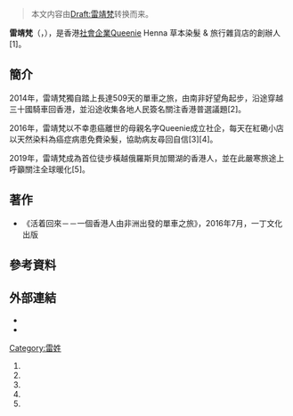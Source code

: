 > 本文内容由[Draft:雷靖梵](https://zh.wikipedia.org/wiki/Draft:雷靖梵)转换而来。


**雷靖梵**（，），是香港[社會企業Queenie](https://zh.wikipedia.org/wiki/社會企業 "wikilink") Henna 草本染髮 & 旅行雜貨店的創辦人\[1\]。

## 簡介

2014年，雷靖梵獨自踏上長達509天的單車之旅，由南非好望角起步，沿途穿越三十國騎車回香港，並沿途收集各地人民簽名關注香港普選議題\[2\]。

2016年，雷靖梵以不幸患癌離世的母親名字Queenie成立社企，每天在紅磡小店以天然染料為癌症病患免費染髮，協助病友尋回自信\[3\]\[4\]。

2019年，雷靖梵成為首位徒步橫越俄羅斯貝加爾湖的香港人，並在此嚴寒旅途上呼籲關注全球暖化\[5\]。

## 著作

  - 《活着回來－－一個香港人由非洲出發的單車之旅》，2016年7月，一丁文化出版

## 參考資料

## 外部連結

  -
  -
[Category:雷姓](https://zh.wikipedia.org/wiki/Category:雷姓 "wikilink")

1.
2.
3.
4.
5.